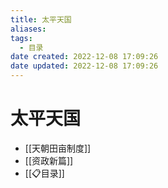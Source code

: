 ```yaml
---
title: 太平天国
aliases:
tags:
  - 目录
date created: 2022-12-08 17:09:26
date updated: 2022-12-08 17:09:26
---
```


# 太平天国

- [[天朝田亩制度]]
- [[资政新篇]]
- [[📋目录]]
